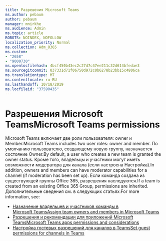 ```yaml
---
title: Разрешения Microsoft Teams
ms.author: pebaum
author: pebaum
manager: mnirkhe
ms.audience: Admin
ms.topic: article
ROBOTS: NOINDEX, NOFOLLOW
localization_priority: Normal
ms.collection: Adm_O365
ms.custom:
- "2658"
- "9000730"
ms.openlocfilehash: 4bcf450b43ec2c27d7c47ee211c32d614bfedae3
ms.sourcegitcommit: 037331d71f06750d972c0b6278b23bb15c4806ca
ms.translationtype: MT
ms.contentlocale: ru-RU
ms.lasthandoff: 10/18/2019
ms.locfileid: "37590435"
---
```

# <a name="microsoft-teams-permissions"></a><span data-ttu-id="1bf71-102">Разрешения Microsoft Teams</span><span class="sxs-lookup"><span data-stu-id="1bf71-102">Microsoft Teams permissions</span></span>

<span data-ttu-id="1bf71-103">Microsoft Teams включает две роли пользователя: owner и Member.</span><span class="sxs-lookup"><span data-stu-id="1bf71-103">Microsoft Teams includes two user roles: owner and member.</span></span> <span data-ttu-id="1bf71-104">По умолчанию пользователю, создающему новую группу, назначается состояние Owner.</span><span class="sxs-lookup"><span data-stu-id="1bf71-104">By default, a user who creates a new team is granted the owner status.</span></span> <span data-ttu-id="1bf71-105">Кроме того, владельцы и участники могут иметь возможности модератора для канала (если настроена Настройка).</span><span class="sxs-lookup"><span data-stu-id="1bf71-105">In addition, owners and members can have moderator capabilities for a channel (if moderation has been set up).</span></span> <span data-ttu-id="1bf71-106">Если команда создана из существующей группы Office 365, разрешения наследуются.</span><span class="sxs-lookup"><span data-stu-id="1bf71-106">If a team is created from an existing Office 365 Group, permissions are inherited.</span></span> <span data-ttu-id="1bf71-107">Дополнительные сведения см. в следующих статьях:</span><span class="sxs-lookup"><span data-stu-id="1bf71-107">For more information, see:</span></span>

- [<span data-ttu-id="1bf71-108">Назначение владельцев и участников команды в Microsoft Teams</span><span class="sxs-lookup"><span data-stu-id="1bf71-108">Assign team owners and members in Microsoft Teams</span></span>](https://docs.microsoft.com/microsoftteams/assign-roles-permissions)
- [<span data-ttu-id="1bf71-109">Разрешения и рекомендации для приложений Microsoft Teams</span><span class="sxs-lookup"><span data-stu-id="1bf71-109">Microsoft Teams apps permissions and considerations</span></span>](https://docs.microsoft.com/microsoftteams/app-permissions)
- [<span data-ttu-id="1bf71-110">Настройка гостевых разрешений для каналов в Teams</span><span class="sxs-lookup"><span data-stu-id="1bf71-110">Set guest permissions for channels in Teams</span></span>](https://support.office.com/article/4756c468-2746-4bfd-a582-736d55fcc169)
